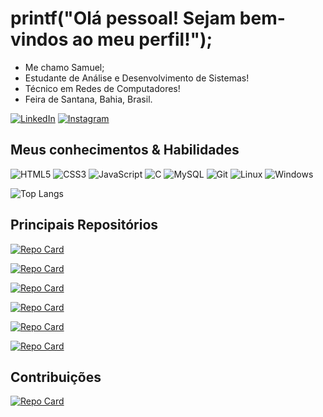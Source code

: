 # printf("Olá pessoal! Sejam bem-vindos ao meu perfil!");

- Me chamo Samuel;
- Estudante de Análise e Desenvolvimento de Sistemas!
- Técnico em Redes de Computadores!
- Feira de Santana, Bahia, Brasil.
  
[![LinkedIn](https://img.shields.io/badge/LinkedIn-0077B5?style=for-the-badge&logo=linkedin&logoColor=white)](https://www.linkedin.com/in/samuel-carneiro-almeida-ab4ba5277/)
[![Instagram](https://img.shields.io/badge/-Instagram-%23E4405F?style=for-the-badge&logo=instagram&logoColor=white)](https://www.instagram.com/samu3lc_/)
<!--[![GitHub](https://img.shields.io/badge/GitHub-100000?style=for-the-badge&logo=github&logoColor=white)](https://github.com/samuelcarneiro)-->

## Meus conhecimentos & Habilidades
![HTML5](https://img.shields.io/badge/HTML5-E34F26?style=for-the-badge&logo=html5&logoColor=white)
![CSS3](https://img.shields.io/badge/CSS3-1572B6?style=for-the-badge&logo=css3&logoColor=white)
![JavaScript](https://img.shields.io/badge/JavaScript-F7DF1E?style=for-the-badge&logo=javascript&logoColor=black)
![C](https://img.shields.io/badge/C-00599C?style=for-the-badge&logo=c&logoColor=white)
![MySQL](https://img.shields.io/badge/MySQL-00000F?style=for-the-badge&logo=mysql&logoColor=white)
![Git](https://img.shields.io/badge/GIT-E44C30?style=for-the-badge&logo=git&logoColor=white)
![Linux](https://img.shields.io/badge/Linux-555?style=for-the-badge&logo=linux&logoColor=FCC624)
![Windows](https://img.shields.io/badge/Windows-000?style=for-the-badge&logo=windows&logoColor=2CA5E0)

<!--
![GitHub Stats](https://github-readme-stats.vercel.app/api?username=samuelcarneiro&theme=transparent&bg_color=FFF&border_color=555&show_icons=true&icon_color=00599C&title_color=00599C&text_color=212121)
-->
![Top Langs](https://github-readme-stats-git-masterrstaa-rickstaa.vercel.app/api/top-langs/?username=samuelcarneiro&layout=compact&bg_color=FFF&border_color=00599C&border&title_color=00599C&text_color=09090B)


<!--## Linguagens mais utilizadas
![Top Langs](https://github-readme-stats-git-masterrstaa-rickstaa.vercel.app/api/top-langs/?username=samuelcarneiro&layout=compact&bg_color=000&border_color=30A3DC&text_color=000)
-->

## Principais Repositórios

[![Repo Card](https://github-readme-stats.vercel.app/api/pin/?username=samuelcarneiro&repo=scripts-linux&bg_color=FFF&border_color=00599C&show_icons=true&icon_color=00599C&title_color=00599C&text_color=09090B)](https://github.com/samuelcarneiro/scripts-linux)

[![Repo Card](https://github-readme-stats.vercel.app/api/pin/?username=samuelcarneiro&repo=site-allan-ramalho-consultoria-2024&bg_color=FFF&border_color=00599C&show_icons=true&icon_color=00599C&title_color=00599C&text_color=09090B)](https://github.com/samuelcarneiro/site-allan-ramalho-consultoria-2024)

[![Repo Card](https://github-readme-stats.vercel.app/api/pin/?username=samuelcarneiro&repo=calculadora-churrasco&bg_color=FFF&border_color=00599C&show_icons=true&icon_color=00599C&title_color=00599C&text_color=09090B)](https://github.com/samuelcarneiro/calculadora-churrasco)

[![Repo Card](https://github-readme-stats.vercel.app/api/pin/?username=samuelcarneiro&repo=nlw-journey-html-css-js&bg_color=FFF&border_color=00599C&show_icons=true&icon_color=00599C&title_color=00599C&text_color=09090B)](https://github.com/samuelcarneiro/nlw-journey-html-css-js)

[![Repo Card](https://github-readme-stats.vercel.app/api/pin/?username=samuelcarneiro&repo=nlw-esports-explorer&bg_color=FFF&border_color=00599C&show_icons=true&icon_color=00599C&title_color=00599C&text_color=09090B)](https://github.com/samuelcarneiro/nlw-esports-explorer)

[![Repo Card](https://github-readme-stats.vercel.app/api/pin/?username=samuelcarneiro&repo=devlinks&bg_color=FFF&border_color=00599C&show_icons=true&icon_color=00599C&title_color=00599C&text_color=09090B)](https://github.com/samuelcarneiro/devlinks)


## Contribuições
[![Repo Card](https://github-readme-stats.vercel.app/api/pin/?username=samuelcarneiro&repo=dio-lab-open-source&bg_color=FFF&border_color=00599C&show_icons=true&icon_color=00599C&title_color=00599C&text_color=09090B)](https://github.com/samuelcarneiro/dio-lab-open-source)

<!--
**samuelcarneiro/samuelcarneiro** is a ✨ _special_ ✨ repository because its `README.md` (this file) appears on your GitHub profile.

Here are some ideas to get you started:

- 🔭 I’m currently working on ...
- 🌱 I’m currently learning ...
- 👯 I’m looking to collaborate on ...
- 🤔 I’m looking for help with ...
- 💬 Ask me about ...
- 📫 How to reach me: ...
- 😄 Pronouns: ...
- ⚡ Fun fact: ...
-->

